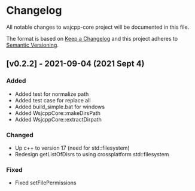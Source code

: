 # Changelog

All notable changes to wsjcpp-core project will be documented in this file.

The format is based on [Keep a Changelog](http://keepachangelog.com/)
and this project adheres to [Semantic Versioning](http://semver.org/).

## [v0.2.2] - 2021-09-04 (2021 Sept 4)

### Added

- Added test for normalize path
- Added test case for replace all
- Added build_simple.bat for windows
- Added WsjcppCore::makeDirsPath
- Added WsjcppCore::extractDirpath

### Changed

- Up c++ to version 17 (need for std::filesystem)
- Redesign getListOfDisrs to using crossplatform std::filesystem

### Fixed

- Fixed setFilePermissions
